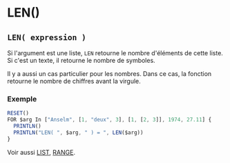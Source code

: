 # LEN()

## `LEN( expression )`

Si l'argument est une liste, `LEN` retourne le nombre d'éléments de cette liste. Si c'est un texte, il retourne le nombre de symboles.

Il y a aussi un cas particulier pour les nombres. Dans ce cas, la fonction retourne le nombre de chiffres avant la virgule.

### Exemple

```ts
RESET()
FOR $arg In ["Anselm", [1, "deux", 3], [1, [2, 3]], 1974, 27.11] {
  PRINTLN()
  PRINTLN("LEN( ", $arg, " ) = ", LEN($arg))
}
```

Voir aussi [LIST](LIST), [RANGE](RANGE).
